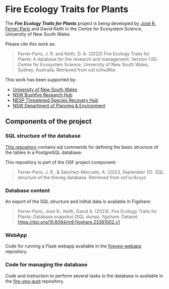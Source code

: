 # Fire Ecology Traits for Plants

The ***Fire Ecology Traits for Plants*** project is being developed by  [José R. Ferrer-Paris](https://github.com/jrfep) and David Keith in the Centre for Ecosystem Science, University of New South Wales

Please cite this work as:

> Ferrer-Paris, J. R. and Keith, D. A. (2022) Fire Ecology Traits for Plants: A database for fire research and management. Version 1.00. Centre for Ecosystem Science, University of New South Wales, Sydney, Australia. Retrieved from osf.io/hu96w


This work has been supported by:

- [University of New South Wales](https://www.unsw.edu.au/)
- [NSW Bushfire Research Hub](https://www.bushfirehub.org/)
- [NESP Threatened Species Recovery Hub](https://www.nespthreatenedspecies.edu.au/)
- [NSW Department of Planning & Environment](https://www.planning.nsw.gov.au/)

## Components of the project

### SQL structure of the database

[This repository](https://github.com/ces-unsw-edu-au/fireveg-db) contains sql commands for defining the basic structure of the tables in a PostgreSQL database.

This repository is part of the OSF project component:

> Ferrer-Paris, J. R., & Sánchez-Mercado, A. (2023, September 12). SQL structure of the fireveg database. Retrieved from osf.io/4csyz


### Database content

An export of the SQL structure and iniitial data is available in Figshare:

> Ferrer-Paris, José R.; Keith, David A. (2023). Fire Ecology Traits for Plants: Database snapshot (SQL dump). figshare. Dataset. https://doi.org/10.6084/m9.figshare.23361002.v1

### WebApp

Code for running a Flask webapp available in the [fireveg-webapp](https://github.com/jrfep/fireveg-webapp) repository.

### Code for managing the database

Code and instruction to perform several tasks in the database is available in the [fire-veg-aust](https://github.com/jrfep/fire-veg-aust) repository.
